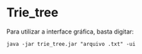 # Trie_tree
Para utilizar a interface gráfica, basta digitar: 

    java -jar trie_tree.jar "arquivo .txt" -ui
